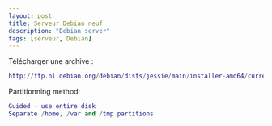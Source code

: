 ```yaml
---
layout: post
title: Serveur Debian neuf
description: "Debian server"
tags: [serveur, Debian]
---
```


Télécharger une archive : 

```lua
http://ftp.nl.debian.org/debian/dists/jessie/main/installer-amd64/current/images/netboot/mini.iso
```

Partitionning method:

```lua
Guided - use entire disk
Separate /home, /var and /tmp partitions
```

